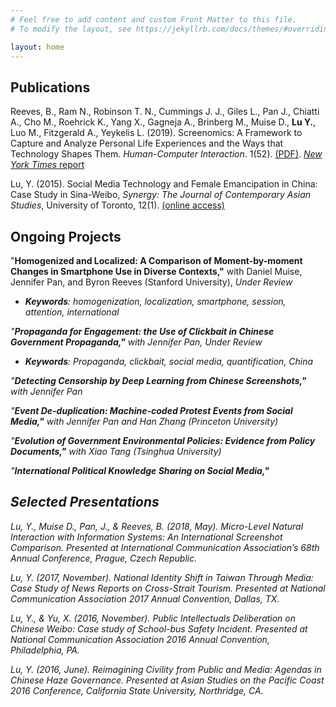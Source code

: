 ```yaml
---
# Feel free to add content and custom Front Matter to this file.
# To modify the layout, see https://jekyllrb.com/docs/themes/#overriding-theme-defaults

layout: home
---
```

## Publications
Reeves, B., Ram N., Robinson T. N., Cummings J. J., Giles L., Pan J., Chiatti A., Cho M., Roehrick K., Yang X., Gagneja A., Brinberg M., Muise D., <b>Lu Y.</b>, Luo M., Fitzgerald A., Yeykelis L. (2019). Screenomics: A Framework to Capture and Analyze Personal Life Experiences and the Ways that Technology Shapes Them. <i>Human-Computer Interaction</i>. 1(52). [(PDF)](/screenomics.pdf). [<i>New York Times</i> report](https://www.nytimes.com/2019/05/31/health/screen-time-mental-health-screenome.html)

Lu, Y. (2015). Social Media Technology and Female Emancipation in China: Case Study in Sina-Weibo, <i>Synergy: The Journal of Contemporary Asian Studies</i>, University of Toronto, 12(1). [(online access)](http://utsynergyjournal.org/2015/12/04/social-media-technology-and-female-emancipation-in-china-case-study-in-sina-weibo)

## Ongoing Projects

"<b>Homogenized and Localized: A Comparison ofMoment-by-moment Changes in Smartphone Use in Diverse Contexts,"</b> with Daniel Muise, Jennifer Pan, and Byron Reeves (Stanford University), <i>Under Review
* <b>Keywords</b>: homogenization, localization, smartphone, session, attention, international

"<b>Propaganda for Engagement: the Use of Clickbait in Chinese Government Propaganda,"</b> with Jennifer Pan, <i>Under Review
* <b>Keywords</b>: Propaganda, clickbait, social media, quantification, China

"<b>Detecting Censorship by Deep Learning from Chinese Screenshots,"</b> with Jennifer Pan

"<b>Event De-duplication: Machine-coded Protest Events from Social Media,"</b> with Jennifer Pan and Han Zhang (Princeton University)

"<b>Evolution of Government Environmental Policies: Evidence from Policy Documents,"</b> with Xiao Tang (Tsinghua University)

"<b>International Political Knowledge Sharing on Social Media,"</b>

## Selected Presentations
Lu, Y., Muise D., Pan, J., & Reeves, B. (2018, May). Micro-Level Natural Interaction with Information Systems: An International Screenshot Comparison. Presented at <i>International Communication Association’s 68th Annual Conference</i>, Prague, Czech Republic.

Lu, Y. (2017, November). National Identity Shift in Taiwan Through Media: Case Study of News Reports on Cross-Strait Tourism. Presented at <i>National Communication Association 2017 Annual Convention</i>, Dallas, TX.

Lu, Y., & Yu, X. (2016, November). Public Intellectuals Deliberation on Chinese Weibo: Case study of School-bus Safety Incident. Presented at <i>National Communication Association 2016 Annual Convention</i>, Philadelphia, PA.

Lu, Y. (2016, June). Reimagining Civility from Public and Media: Agendas in Chinese Haze Governance. Presented at <i>Asian Studies on the Pacific Coast 2016 Conference</i>, California State University, Northridge, CA.
